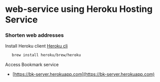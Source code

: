 # web-service using Heroku Hosting Service
### Shorten web addresses


Install Heroku client [Heroku cli](https://devcenter.heroku.com/articles/heroku-cli)
```sh
   brew install heroku/brew/heroku
```

Access Bookmark service
- [https://bk-server.herokuapp.com](https://bk-server.herokuapp.com)
